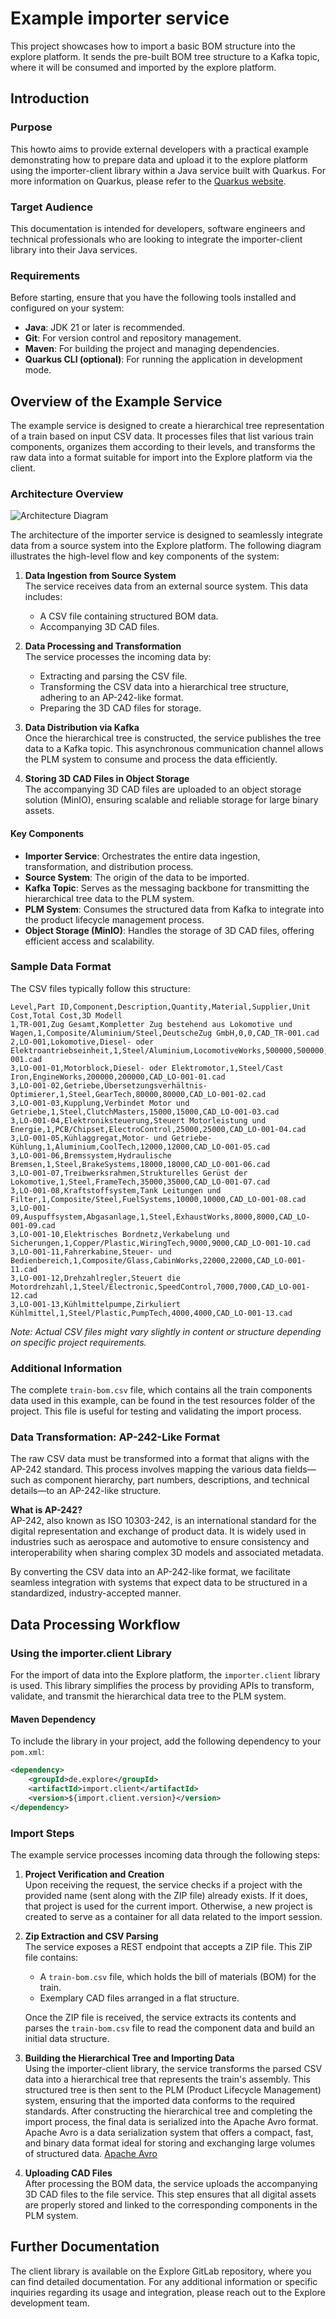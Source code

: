 # Example importer service

This project showcases how to import a basic BOM structure into the explore 
platform. It sends the pre-built BOM tree structure to a Kafka topic, where 
it will be consumed and imported by the explore platform.

## Introduction

### Purpose
This howto aims to provide external developers with a practical example demonstrating how to prepare data and upload it to 
the explore platform using the importer-client library within a Java service built with Quarkus.
For more information on Quarkus, please refer to the [Quarkus website](https://quarkus.io/).

### Target Audience
This documentation is intended for developers, software engineers and technical professionals 
who are looking to integrate the importer-client library into their Java services.

### Requirements

Before starting, ensure that you have the following tools installed and configured on your system:

- **Java**: JDK 21 or later is recommended.
- **Git**: For version control and repository management.
- **Maven**: For building the project and managing dependencies.
- **Quarkus CLI (optional)**: For running the application in development mode.

## Overview of the Example Service

The example service is designed to create a hierarchical tree representation of a train based on input CSV data. It processes files that list various train components, organizes them according to their levels, and transforms the raw data into a format suitable for import into the Explore platform via the client.

### Architecture Overview

![Architecture Diagram](import-service-architecture.svg "Architecture Diagram")

The architecture of the importer service is designed to seamlessly integrate data from a source system into the Explore platform. 
The following diagram illustrates the high-level flow and key components of the system:

1. **Data Ingestion from Source System**  
   The service receives data from an external source system. This data includes:
   - A CSV file containing structured BOM data.
   - Accompanying 3D CAD files.

2. **Data Processing and Transformation**  
   The service processes the incoming data by:
   - Extracting and parsing the CSV file.
   - Transforming the CSV data into a hierarchical tree structure, adhering to an AP-242-like format.
   - Preparing the 3D CAD files for storage.

3. **Data Distribution via Kafka**  
   Once the hierarchical tree is constructed, the service publishes the tree data to a Kafka topic. This asynchronous communication channel allows the PLM system to consume and process the data efficiently.

4. **Storing 3D CAD Files in Object Storage**  
   The accompanying 3D CAD files are uploaded to an object storage solution (MinIO), ensuring scalable and reliable storage for large binary assets.

#### Key Components

- **Importer Service**: Orchestrates the entire data ingestion, transformation, and distribution process.
- **Source System**: The origin of the data to be imported.
- **Kafka Topic**: Serves as the messaging backbone for transmitting the hierarchical tree data to the PLM system.
- **PLM System**: Consumes the structured data from Kafka to integrate into the product lifecycle management process.
- **Object Storage (MinIO)**: Handles the storage of 3D CAD files, offering efficient access and scalability.

### Sample Data Format

The CSV files typically follow this structure:

```csv
Level,Part ID,Component,Description,Quantity,Material,Supplier,Unit Cost,Total Cost,3D Modell
1,TR-001,Zug Gesamt,Kompletter Zug bestehend aus Lokomotive und Wagen,1,Composite/Aluminium/Steel,DeutscheZug GmbH,0,0,CAD_TR-001.cad
2,LO-001,Lokomotive,Diesel- oder Elektroantriebseinheit,1,Steel/Aluminium,LocomotiveWorks,500000,500000,CAD_LO-001.cad
3,LO-001-01,Motorblock,Diesel- oder Elektromotor,1,Steel/Cast Iron,EngineWorks,200000,200000,CAD_LO-001-01.cad
3,LO-001-02,Getriebe,Übersetzungsverhältnis-Optimierer,1,Steel,GearTech,80000,80000,CAD_LO-001-02.cad
3,LO-001-03,Kupplung,Verbindet Motor und Getriebe,1,Steel,ClutchMasters,15000,15000,CAD_LO-001-03.cad
3,LO-001-04,Elektroniksteuerung,Steuert Motorleistung und Energie,1,PCB/Chipset,ElectroControl,25000,25000,CAD_LO-001-04.cad
3,LO-001-05,Kühlaggregat,Motor- und Getriebe-Kühlung,1,Aluminium,CoolTech,12000,12000,CAD_LO-001-05.cad
3,LO-001-06,Bremssystem,Hydraulische Bremsen,1,Steel,BrakeSystems,18000,18000,CAD_LO-001-06.cad
3,LO-001-07,Treibwerksrahmen,Strukturelles Gerüst der Lokomotive,1,Steel,FrameTech,35000,35000,CAD_LO-001-07.cad
3,LO-001-08,Kraftstoffsystem,Tank Leitungen und Filter,1,Composite/Steel,FuelSystems,10000,10000,CAD_LO-001-08.cad
3,LO-001-09,Auspuffsystem,Abgasanlage,1,Steel,ExhaustWorks,8000,8000,CAD_LO-001-09.cad
3,LO-001-10,Elektrisches Bordnetz,Verkabelung und Sicherungen,1,Copper/Plastic,WiringTech,9000,9000,CAD_LO-001-10.cad
3,LO-001-11,Fahrerkabine,Steuer- und Bedienbereich,1,Composite/Glass,CabinWorks,22000,22000,CAD_LO-001-11.cad
3,LO-001-12,Drehzahlregler,Steuert die Motordrehzahl,1,Steel/Electronic,SpeedControl,7000,7000,CAD_LO-001-12.cad
3,LO-001-13,Kühlmittelpumpe,Zirkuliert Kühlmittel,1,Steel/Plastic,PumpTech,4000,4000,CAD_LO-001-13.cad
```

*Note: Actual CSV files might vary slightly in content or structure depending on specific project requirements.*

### Additional Information

The complete `train-bom.csv` file, which contains all the train components data used in this example, can be found in the 
test resources folder of the project. This file is useful for testing and validating the import process.

### Data Transformation: AP-242-Like Format

The raw CSV data must be transformed into a format that aligns with the AP-242 standard.
This process involves mapping the various data fields—such as component hierarchy, part numbers, descriptions, and technical details—to an AP-242-like structure.

**What is AP-242?**  
AP-242, also known as ISO 10303-242, is an international standard for the digital representation and exchange of product data. 
It is widely used in industries such as aerospace and automotive to ensure consistency and interoperability when sharing complex 3D models and associated metadata.

By converting the CSV data into an AP-242-like format, we facilitate seamless integration with systems that expect data to be structured in a standardized, industry-accepted manner.

## Data Processing Workflow

### Using the importer.client Library

For the import of data into the Explore platform, the `importer.client` library is used. 
This library simplifies the process by providing APIs to transform, validate, and transmit the hierarchical data tree to the PLM system.

#### Maven Dependency

To include the library in your project, add the following dependency to your `pom.xml`:

```xml
<dependency>
    <groupId>de.explore</groupId>
    <artifactId>import.client</artifactId>
    <version>${import.client.version}</version>
</dependency>
```

### Import Steps

The example service processes incoming data through the following steps:

1. **Project Verification and Creation**  
   Upon receiving the request, the service checks if a project with the provided name (sent along with the ZIP file) already exists. 
   If it does, that project is used for the current import. Otherwise, a new project is created to serve as a container for all data related to the import session.

2. **Zip Extraction and CSV Parsing**  
   The service exposes a REST endpoint that accepts a ZIP file. This ZIP file contains:
   - A `train-bom.csv` file, which holds the bill of materials (BOM) for the train.
   - Exemplary CAD files arranged in a flat structure.
   
   Once the ZIP file is received, the service extracts its contents and parses the `train-bom.csv` file to read the component data and build an initial data structure.

3. **Building the Hierarchical Tree and Importing Data**  
   Using the importer-client library, the service transforms the parsed CSV data into a hierarchical tree that represents the train's assembly. 
   This structured tree is then sent to the PLM (Product Lifecycle Management) system, ensuring that the imported data conforms to the required standards.
   After constructing the hierarchical tree and completing the import process, the final data is serialized into the Apache Avro format. 
   Apache Avro is a data serialization system that offers a compact, fast, and binary data format ideal for storing and exchanging large volumes of structured data.
   [Apache Avro](https://avro.apache.org/)

4. **Uploading CAD Files**  
   After processing the BOM data, the service uploads the accompanying 3D CAD files to the file service.
   This step ensures that all digital assets are properly stored and linked to the corresponding components in the PLM system.

## Further Documentation

The client library is available on the Explore GitLab repository, where you can find detailed documentation. 
For any additional information or specific inquiries regarding its usage and integration, please reach out to the Explore development team.
